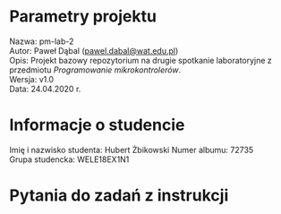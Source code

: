 # Parametry projektu

Nazwa: pm-lab-2  
Autor: Paweł Dąbal (pawel.dabal@wat.edu.pl)  
Opis: Projekt bazowy repozytorium na drugie spotkanie laboratoryjne z przedmiotu _Programowanie mikrokontrolerów_.  
Wersja: v1.0  
Data: 24.04.2020 r.

# Informacje o studencie

Imię i nazwisko studenta: Hubert Żbikowski
Numer albumu: 72735  
Grupa studencka: WELE18EX1N1

# Pytania do zadań z instrukcji

